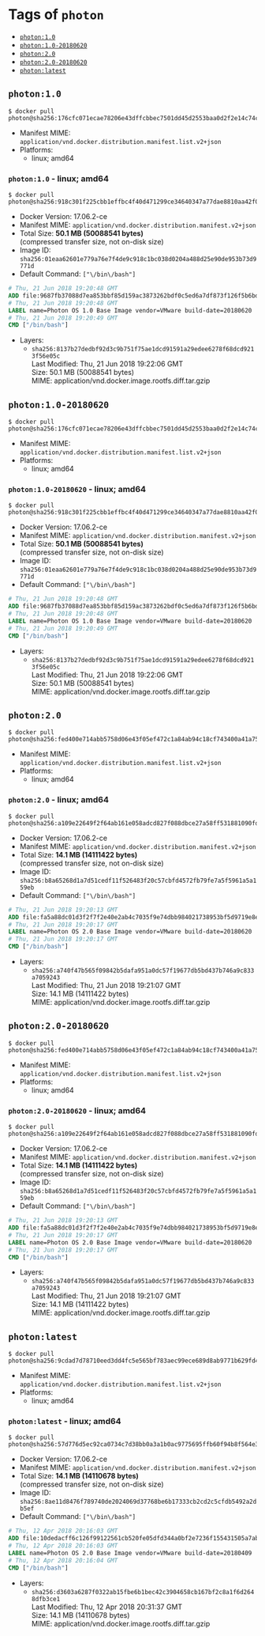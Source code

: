 <!-- THIS FILE IS GENERATED VIA './update-remote.sh' -->

# Tags of `photon`

-	[`photon:1.0`](#photon10)
-	[`photon:1.0-20180620`](#photon10-20180620)
-	[`photon:2.0`](#photon20)
-	[`photon:2.0-20180620`](#photon20-20180620)
-	[`photon:latest`](#photonlatest)

## `photon:1.0`

```console
$ docker pull photon@sha256:176cfc071ecae78206e43dffcbbec7501dd45d2553baa0d2f2e14c74c5489ea2
```

-	Manifest MIME: `application/vnd.docker.distribution.manifest.list.v2+json`
-	Platforms:
	-	linux; amd64

### `photon:1.0` - linux; amd64

```console
$ docker pull photon@sha256:918c301f225cbb1effbc4f40d471299ce34640347a77dae8810aa42f04dcf71c
```

-	Docker Version: 17.06.2-ce
-	Manifest MIME: `application/vnd.docker.distribution.manifest.v2+json`
-	Total Size: **50.1 MB (50088541 bytes)**  
	(compressed transfer size, not on-disk size)
-	Image ID: `sha256:01eaa62601e779a76e7f4de9c918c1bc038d0204a488d25e90de953b73d9771d`
-	Default Command: `["\/bin\/bash"]`

```dockerfile
# Thu, 21 Jun 2018 19:20:48 GMT
ADD file:9687fb37088d7ea853bbf85d159ac3873262bdf0c5ed6a7df873f126f5b6bdba in / 
# Thu, 21 Jun 2018 19:20:48 GMT
LABEL name=Photon OS 1.0 Base Image vendor=VMware build-date=20180620
# Thu, 21 Jun 2018 19:20:49 GMT
CMD ["/bin/bash"]
```

-	Layers:
	-	`sha256:8137b27dedbf92d3c9b751f75ae1dcd91591a29edee6278f68dcd9213f56e05c`  
		Last Modified: Thu, 21 Jun 2018 19:22:06 GMT  
		Size: 50.1 MB (50088541 bytes)  
		MIME: application/vnd.docker.image.rootfs.diff.tar.gzip

## `photon:1.0-20180620`

```console
$ docker pull photon@sha256:176cfc071ecae78206e43dffcbbec7501dd45d2553baa0d2f2e14c74c5489ea2
```

-	Manifest MIME: `application/vnd.docker.distribution.manifest.list.v2+json`
-	Platforms:
	-	linux; amd64

### `photon:1.0-20180620` - linux; amd64

```console
$ docker pull photon@sha256:918c301f225cbb1effbc4f40d471299ce34640347a77dae8810aa42f04dcf71c
```

-	Docker Version: 17.06.2-ce
-	Manifest MIME: `application/vnd.docker.distribution.manifest.v2+json`
-	Total Size: **50.1 MB (50088541 bytes)**  
	(compressed transfer size, not on-disk size)
-	Image ID: `sha256:01eaa62601e779a76e7f4de9c918c1bc038d0204a488d25e90de953b73d9771d`
-	Default Command: `["\/bin\/bash"]`

```dockerfile
# Thu, 21 Jun 2018 19:20:48 GMT
ADD file:9687fb37088d7ea853bbf85d159ac3873262bdf0c5ed6a7df873f126f5b6bdba in / 
# Thu, 21 Jun 2018 19:20:48 GMT
LABEL name=Photon OS 1.0 Base Image vendor=VMware build-date=20180620
# Thu, 21 Jun 2018 19:20:49 GMT
CMD ["/bin/bash"]
```

-	Layers:
	-	`sha256:8137b27dedbf92d3c9b751f75ae1dcd91591a29edee6278f68dcd9213f56e05c`  
		Last Modified: Thu, 21 Jun 2018 19:22:06 GMT  
		Size: 50.1 MB (50088541 bytes)  
		MIME: application/vnd.docker.image.rootfs.diff.tar.gzip

## `photon:2.0`

```console
$ docker pull photon@sha256:fed400e714abb5758d06e43f05ef472c1a84ab94c18cf743400a41a752e251d2
```

-	Manifest MIME: `application/vnd.docker.distribution.manifest.list.v2+json`
-	Platforms:
	-	linux; amd64

### `photon:2.0` - linux; amd64

```console
$ docker pull photon@sha256:a109e22649f2f64ab161e058adcd827f088dbce27a58ff531881090fdc925eef
```

-	Docker Version: 17.06.2-ce
-	Manifest MIME: `application/vnd.docker.distribution.manifest.v2+json`
-	Total Size: **14.1 MB (14111422 bytes)**  
	(compressed transfer size, not on-disk size)
-	Image ID: `sha256:b8a65268d1a7d51cedf11f526483f20c57cbfd4572fb79fe7a5f5961a5a159eb`
-	Default Command: `["\/bin\/bash"]`

```dockerfile
# Thu, 21 Jun 2018 19:20:13 GMT
ADD file:fa5a88dc01d3f2f7f2e40e2ab4c7035f9e74dbb984021738953bf5d9719e8ef0 in / 
# Thu, 21 Jun 2018 19:20:17 GMT
LABEL name=Photon OS 2.0 Base Image vendor=VMware build-date=20180620
# Thu, 21 Jun 2018 19:20:17 GMT
CMD ["/bin/bash"]
```

-	Layers:
	-	`sha256:a740f47b565f09842b5dafa951a0dc57f19677db5bd437b746a9c833a7059243`  
		Last Modified: Thu, 21 Jun 2018 19:21:07 GMT  
		Size: 14.1 MB (14111422 bytes)  
		MIME: application/vnd.docker.image.rootfs.diff.tar.gzip

## `photon:2.0-20180620`

```console
$ docker pull photon@sha256:fed400e714abb5758d06e43f05ef472c1a84ab94c18cf743400a41a752e251d2
```

-	Manifest MIME: `application/vnd.docker.distribution.manifest.list.v2+json`
-	Platforms:
	-	linux; amd64

### `photon:2.0-20180620` - linux; amd64

```console
$ docker pull photon@sha256:a109e22649f2f64ab161e058adcd827f088dbce27a58ff531881090fdc925eef
```

-	Docker Version: 17.06.2-ce
-	Manifest MIME: `application/vnd.docker.distribution.manifest.v2+json`
-	Total Size: **14.1 MB (14111422 bytes)**  
	(compressed transfer size, not on-disk size)
-	Image ID: `sha256:b8a65268d1a7d51cedf11f526483f20c57cbfd4572fb79fe7a5f5961a5a159eb`
-	Default Command: `["\/bin\/bash"]`

```dockerfile
# Thu, 21 Jun 2018 19:20:13 GMT
ADD file:fa5a88dc01d3f2f7f2e40e2ab4c7035f9e74dbb984021738953bf5d9719e8ef0 in / 
# Thu, 21 Jun 2018 19:20:17 GMT
LABEL name=Photon OS 2.0 Base Image vendor=VMware build-date=20180620
# Thu, 21 Jun 2018 19:20:17 GMT
CMD ["/bin/bash"]
```

-	Layers:
	-	`sha256:a740f47b565f09842b5dafa951a0dc57f19677db5bd437b746a9c833a7059243`  
		Last Modified: Thu, 21 Jun 2018 19:21:07 GMT  
		Size: 14.1 MB (14111422 bytes)  
		MIME: application/vnd.docker.image.rootfs.diff.tar.gzip

## `photon:latest`

```console
$ docker pull photon@sha256:9cdad7d78710eed3dd4fc5e565bf783aec99ece689d8ab9771b629fd4e5d0ed1
```

-	Manifest MIME: `application/vnd.docker.distribution.manifest.list.v2+json`
-	Platforms:
	-	linux; amd64

### `photon:latest` - linux; amd64

```console
$ docker pull photon@sha256:57d776d5ec92ca0734c7d38bb0a3a1b0ac9775695ffb60f94b8f564e3070a42d
```

-	Docker Version: 17.06.2-ce
-	Manifest MIME: `application/vnd.docker.distribution.manifest.v2+json`
-	Total Size: **14.1 MB (14110678 bytes)**  
	(compressed transfer size, not on-disk size)
-	Image ID: `sha256:8ae11d8476f789740de2024069d37768be6b17333cb2cd2c5cfdb5492a2db5ef`
-	Default Command: `["\/bin\/bash"]`

```dockerfile
# Thu, 12 Apr 2018 20:16:03 GMT
ADD file:10dedacff6c126f99122561cb520fe05dfd344a0bf2e7236f155431505a7aba6 in / 
# Thu, 12 Apr 2018 20:16:03 GMT
LABEL name=Photon OS 2.0 Base Image vendor=VMware build-date=20180409
# Thu, 12 Apr 2018 20:16:04 GMT
CMD ["/bin/bash"]
```

-	Layers:
	-	`sha256:d3603a6287f0322ab15fbe6b1bec42c3904658cb167bf2c8a1f6d2648dfb3ce1`  
		Last Modified: Thu, 12 Apr 2018 20:31:37 GMT  
		Size: 14.1 MB (14110678 bytes)  
		MIME: application/vnd.docker.image.rootfs.diff.tar.gzip
